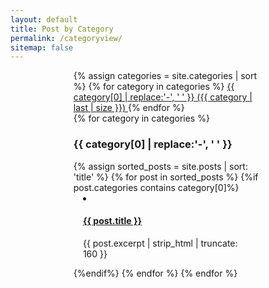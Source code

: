 ```yaml
---
layout: default
title: Post by Category
permalink: /categoryview/
sitemap: false
---
```

<div style="margin-left:auto;margin-right:auto;width:60%;">
    {% assign categories = site.categories | sort %}
    {% for category in categories %}
        <span class="site-tag">
            <a href="#{{ category | first | slugify }}">
                    {{ category[0] | replace:'-', ' ' }} ({{ category | last | size }})
            </a>
        </span>
    {% endfor %}
</div>

<div id="index" style="margin-left:auto;margin-right:auto;width:60%;">
    {% for category in categories %}
        <a name="{{ category[0] }}"></a>
        <h3>{{ category[0] | replace:'-', ' ' }}</h3>
        {% assign sorted_posts = site.posts | sort: 'title' %}
        {% for post in sorted_posts %}
            {%if post.categories contains category[0]%}
                <li style="margin-left:auto;margin-right:auto;width:90%;">
                <h4>
                    <a href="{{ site.url }}{{ site.baseurl }}{{ post.url }}" title="{{ post.title }}">{{ post.title }} 
                    </a>
                </h4>
                <p>{{ post.excerpt | strip_html | truncate: 160 }}</p>
            </li>
            {%endif%}
        {% endfor %}
    {% endfor %}
</div>
